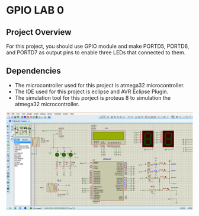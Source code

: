 # GPIO LAB 0

## Project Overview

For this project, you should use GPIO module and make PORTD5, PORTD6, and PORTD7 as output pins to enable three LEDs that connected to them.

## Dependencies
- The microcontroller used for this project is atmega32 microcontroller.
- The IDE used for this project is eclipse and AVR Eclipse Plugin.
- The simulation tool for this porject is proteus 8 to simulation the atmega32 microcontroller.

![project image](./GPIO_LAB_0.png)